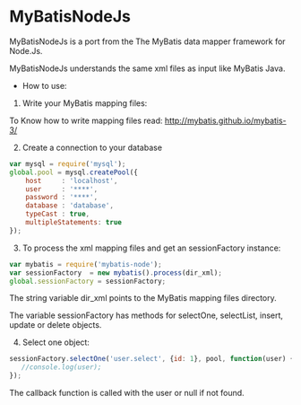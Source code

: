 MyBatisNodeJs
=============

MyBatisNodeJs is a port from the The MyBatis data mapper framework for Node.Js.

MyBatisNodeJs understands the same xml files as input like MyBatis Java.

* How to use:

1) Write your MyBatis mapping files:

To Know how to write mapping files read: 
http://mybatis.github.io/mybatis-3/

2) Create a connection to your database

```javascript
var mysql = require('mysql');
global.pool = mysql.createPool({
    host     : 'localhost',
    user     : '****',
    password : '****',
    database : 'database',
    typeCast : true,
    multipleStatements: true
});
```

3) To process the xml mapping files and get an sessionFactory instance:

```javascript
var mybatis = require('mybatis-node');
var sessionFactory  = new mybatis().process(dir_xml);
global.sessionFactory = sessionFactory;
```

The string variable dir_xml points to the MyBatis mapping files directory.

The variable sessionFactory has methods for selectOne, selectList, insert, update or delete objects.

4) Select one object:

```javascript
sessionFactory.selectOne('user.select', {id: 1}, pool, function(user) {
   //console.log(user);
});
```

The callback function is called with the user or null if not found.
